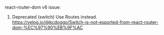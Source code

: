 react-router-dom v6 issue:
1. Deprecated (switch)
Use Routes instead.
https://velog.io/@kcdoggo/Switch-is-not-exported-from-react-router-dom-%EC%97%90%EB%9F%AC